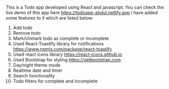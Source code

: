 This is a Todo app developed using React and javascript. You can check the live demo of this app here https://todoapp-abdul.netlify.app I have added some features to it which are listed below:

1) Add todo
2) Remove todo
3) Mark/Unmark todo as complete or incomplete
4) Used React-Toastify library for notifications https://www.npmjs.com/package/react-toastify
5) Used react icons library https://react-icons.github.io
6) Used Bootstrap for styling https://getbootstrap.com
7) Day/night theme mode
8) Realtime date and timer
9) Search functionality
10) Todo filters for complete and incomplete 
